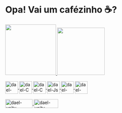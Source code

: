 # Opa! Vai um cafézinho ☕?

<div>
  <a href="https://github.com/soudael/soudael">
  <img height="160" src = "https://github-readme-stats.vercel.app/api?username=soudael&show_icons=true&theme=aura_dark"/>
  <img height="150" src = "https://github-readme-stats.vercel.app/api/top-langs/?username=soudael&layout=compact&theme=aura_dark"/>
</div>

<div style="display: inline_block"><br>
  <img align="center" alt="dael-C#" height="40" width="40" src = "https://cdn.jsdelivr.net/gh/devicons/devicon@latest/icons/csharp/csharp-original.svg" />
  <img align="center" alt="dael-C" height="40" width="40" src="https://cdn.jsdelivr.net/gh/devicons/devicon@latest/icons/cplusplus/cplusplus-original.svg" />
  <img align="center" alt="dael-C" height="40" width="40" src = "https://cdn.jsdelivr.net/gh/devicons/devicon@latest/icons/c/c-original.svg" />
  <img align="center" alt="dael-Js" height="40" width="40" src= "https://cdn.jsdelivr.net/gh/devicons/devicon@latest/icons/javascript/javascript-original.svg" />
  <img align="center" alt="dael-Html" height="40" width="40" src = "https://cdn.jsdelivr.net/gh/devicons/devicon@latest/icons/html5/html5-original.svg" />
  <img align="center" alt="dael-Css" height="40" width="40" src="https://cdn.jsdelivr.net/gh/devicons/devicon@latest/icons/css3/css3-original.svg" />
</div>

<div><br>
  <img align="center" alt="dael-unity" height="28" width="86.25" src= "https://img.shields.io/badge/Unity-100000?style=for-the-badge&logo=unity&logoColor=white" />
  <img align="center" alt="dael-unity" height="28" width="76.5" src= "https://img.shields.io/badge/VSCode-0078D4?style=for-the-badge&logo=visual%20studio%20code&logoColor=white"
</div>
